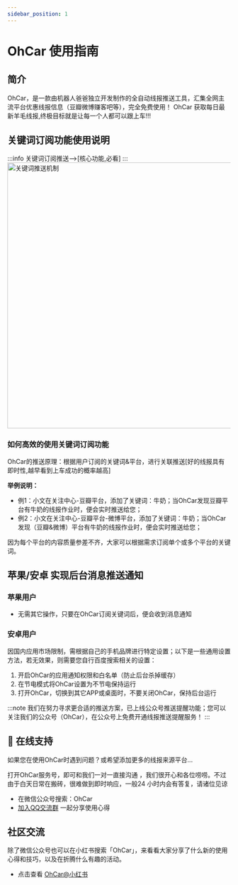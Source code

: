 ```yaml
---
sidebar_position: 1
---
```


# OhCar 使用指南

## 简介

OhCar，是一款由机器人爸爸独立开发制作的全自动线报推送工具，汇集全网主流平台优惠线报信息（豆瓣微博赚客吧等），完全免费使用！ OhCar 获取每日最新羊毛线报,终极目标就是让每一个人都可以跟上车!!!

## 关键词订阅功能使用说明

:::info
关键词订阅推送-->[核心功能,必看]
:::
<img src="https://cdn-img.wycloud.life/i/2025/01/06/677b4698ed604.jpg" width="600" alt="关键词推送机制"/>

### 如何高效的使用关键词订阅功能

OhCar的推送原理：根据用户订阅的关键词&平台，进行关联推送[好的线报具有即时性,越早看到上车成功的概率越高]

**举例说明：**
- 例1：小文在关注中心-豆瓣平台，添加了关键词：牛奶；当OhCar发现豆瓣平台有牛奶的线报作业时，便会实时推送给您；
- 例2：小文在关注中心-豆瓣平台-微博平台，添加了关键词：牛奶；当OhCar发现（豆瓣&微博）平台有牛奶的线报作业时，便会实时推送给您；

因为每个平台的内容质量参差不齐，大家可以根据需求订阅单个或多个平台的关键词。

## 苹果/安卓 实现后台消息推送通知

### 苹果用户
- 无需其它操作，只要在OhCar订阅关键词后，便会收到消息通知

### 安卓用户
因国内应用市场限制，需根据自己的手机品牌进行特定设置；以下是一些通用设置方法，若无效果，则需要您自行百度搜索相关的设置：

1. 开启OhCar的应用通知权限和白名单（防止后台杀掉缓存）
2. 在节电模式将OhCar设置为不节电保持运行
3. 打开OhCar，切换到其它APP或桌面时，不要关闭OhCar，保持后台运行

:::note
我们在努力寻求更合适的推送方案，已上线公众号推送提醒功能；您可以关注我们的公众号（OhCar），在公众号上免费开通线报推送提醒服务！
:::

## 👏 在线支持

如果您在使用OhCar时遇到问题？或希望添加更多的线报来源平台...

打开OhCar服务号，即可和我们一对一直接沟通 ，我们很开心和各位唠唠。不过由于白天日常在搬砖，很难做到即时响应，一般24 小时内会有答复，请诸位见谅

- 在微信公众号搜索：OhCar
- [加入QQ交流群](https://qm.qq.com/q/VNzdokmlm8) 一起分享使用心得

## 社区交流

除了微信公众号也可以在小红书搜索「OhCar」，来看看大家分享了什么新的使用心得和技巧，以及在折腾什么有趣的活动。

- 点击查看 [OhCar@小红书](http://xhslink.com/a/ayVc9WSgGS62)


